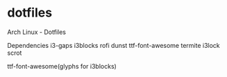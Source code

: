 # dotfiles
Arch Linux - Dotfiles

Dependencies
i3-gaps i3blocks rofi dunst ttf-font-awesome termite i3lock scrot

ttf-font-awesome(glyphs for i3blocks)
